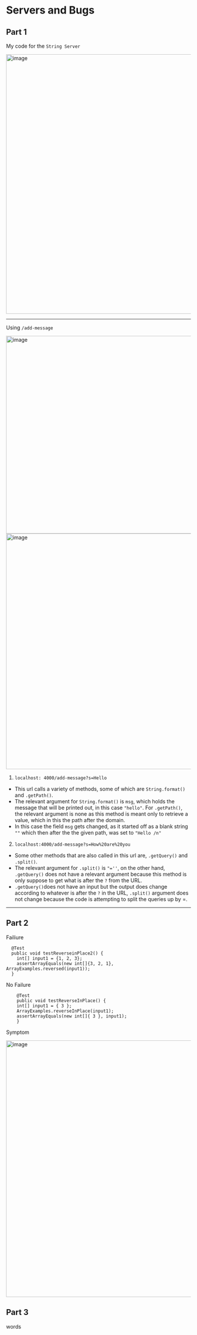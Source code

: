 # Servers and Bugs
## Part 1
My code for the ```String Server``` 

<img width="706" alt="image" src="https://user-images.githubusercontent.com/123005863/234175555-482ca9ca-ab3a-4484-a500-8d243fa58d3b.png">

***

Using ```/add-message``` 

<img width="538" alt="image" src="https://user-images.githubusercontent.com/123005863/234175626-67918e54-63bb-44f4-85a1-caf8855bf0a9.png">

<img width="641" alt="image" src="https://user-images.githubusercontent.com/123005863/234175671-5a588240-5a6e-42a5-8c13-e0c49e0a0e0b.png">

1. ``localhost: 4000/add-message?s=Hello``
  * This url calls a variety of methods, some of which are ``String.format()`` and ``.getPath()``.
  * The relevant argument for ``String.format()`` is ```msg```, which holds the message that will be printed out, in this case `"hello"`. For ```.getPath()```, the relevant argument is none as this method is meant only to retrieve a value, which in this the path after the domain.
  * In this case the field ```msg``` gets changed, as it started off as a blank string ```""``` which then after the the given path, was set to ```"Hello /n"```
2. ``localhost:4000/add-message?s=How%20are%20you``
 * Some other methods that are also called in this url are, ```.getQuery()``` and ```.split()```.
 * The relevant argument for ```.split()``` is ``"=''``, on the other hand, ```.getQuery()``` does not have a relevant argument because this method is only suppose to get what is after the `?` from the URL.
 * ```.getQuery()```does not have an input but the output does change according to whatever is after the `?` in the URL, ```.split()``` argument does not change because the code is attempting to split the queries up by =.

***

## Part 2
Failiure
```
  @Test
  public void testReverseinPlace2() {
    int[] input1 = {1, 2, 3};
    assertArrayEquals(new int[]{3, 2, 1}, ArrayExamples.reversed(input1));
  }  
```
No Failure
```
	@Test 
	public void testReverseInPlace() {
    int[] input1 = { 3 };
    ArrayExamples.reverseInPlace(input1);
    assertArrayEquals(new int[]{ 3 }, input1);
	}
 ```
Symptom

<img width="698" alt="image" src="https://user-images.githubusercontent.com/123005863/234181356-8fb946a6-c246-44b0-8e23-af34619b3c9d.png">

## Part 3
words
